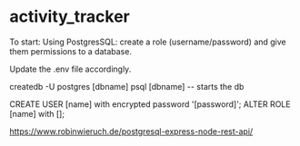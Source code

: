# activity_tracker

To start:
Using PostgresSQL: create a role (username/password) and give them permissions to a database.

Update the .env file accordingly.


createdb -U postgres [dbname]
psql [dbname] -- starts the db

CREATE USER [name] with encrypted password '[password]';
ALTER ROLE [name] with [];



https://www.robinwieruch.de/postgresql-express-node-rest-api/
